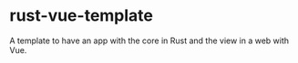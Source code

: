 # rust-vue-template
A template to have an app with the core in Rust and the view in a web with Vue.  
